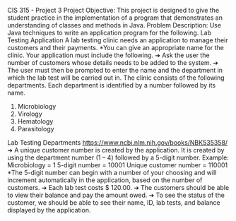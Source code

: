 CIS 315 - Project 3
Project Objective: This project is designed to give the student practice in the
implementation of a program that demonstrates an understanding of classes and methods
in Java.
Problem Description: Use Java techniques to write an application program
for the following.
Lab Testing Application
A lab testing clinic needs an application to manage their customers and their payments.
*You can give an appropriate name for the clinic.
Your application must include the following.
➔ Ask the user the number of customers whose details needs to be added to the system.
➔ The user must then be prompted to enter the name and the department in which the lab
test will be carried out in.
The clinic consists of the following departments. Each department is identified by a number
followed by its name.
1. Microbiology
2. Virology
3. Hematology
4. Parasitology



Lab Testing Departments
https://www.ncbi.nlm.nih.gov/books/NBK535358/
➔ A unique customer number is created by the application.
It is created by using the department number (1 – 4) followed by a 5-digit number.
Example:
Microbiology = 1
5-digit number = 10001
Unique customer number = 110001
*The 5-digit number can begin with a number of your choosing and will increment
automatically in the application, based on the number of customers.
➔ Each lab test costs $ 120.00.
➔ The customers should be able to view their balance and pay the amount owed.
➔ To see the status of the customer, we should be able to see their name, ID, lab tests, and
balance displayed by the application.
